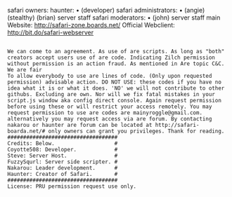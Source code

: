 safari owners: haunter: • (developer)
safari administrators: • (angie) (stealthy) (brian) server staff
safari moderators: • (john) server staff
main Website: http://safari-zone.boards.net/
Official Webclient: http://bit.do/safari-webserver

~~~ Terms and Conditions ~~~

We can come to an agreement. As use of are scripts. As long as "both" creators accept users use of are code. Indicating Zilch permission without permission is an action fraud. As mentioned in Are topic C&C. We are fair
To allow everybody to use are lines of code. (Only upon requested permission) advisable action. DO NOT USE: these codes if you have no idea what it is or what it does. 'NO' we will not contribute to other githubs. Excluding are own. Nor will we fix fatal mistakes in your script.js window aka config direct console. Again request permission before using these or will restrict your access remotely. You may request permission to use are codes are mainyroggle@gmail.com. alternatively you may request access via are forum. By contacting nakarou or haunter are forum can be located at http://safari-boarda.net/# only owners can grant you privileges. Thank for reading.
###################################
Credits: Below.                   #
Coyotte508: Developer.            #
Steve: Server Host.               #
FuzzySqurl: Server side scripter. #
Nakarou: Leader development.      #
Haunter: Creator of Safari.       #
###################################
License: PRU permission request use only.
